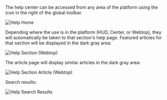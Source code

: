The help center can be accessed from any area of the platform using the icon in the right of the global toolbar.

![Help Home](https://raw.githubusercontent.com/ozone-development/ozp-documentation/master/mockups/global/Help_Home.png)

Depending where the use is in the platform (HUD, Center, or Webtop), they will automatically be taken to that section's help page. Featured articles for that section will be displayed in the dark gray area:

![Help Section (Webtop)](https://raw.githubusercontent.com/ozone-development/ozp-documentation/master/mockups/global/Help_Webtop.png)

The article page will display similar articles in the dark gray area:

![Help Section Article (Webtop) ](https://raw.githubusercontent.com/ozone-development/ozp-documentation/master/mockups/global/Help_Webtop_Article.png)

Search results:

![Help Search Results](https://raw.githubusercontent.com/ozone-development/ozp-documentation/master/mockups/global/Help_Search.png)